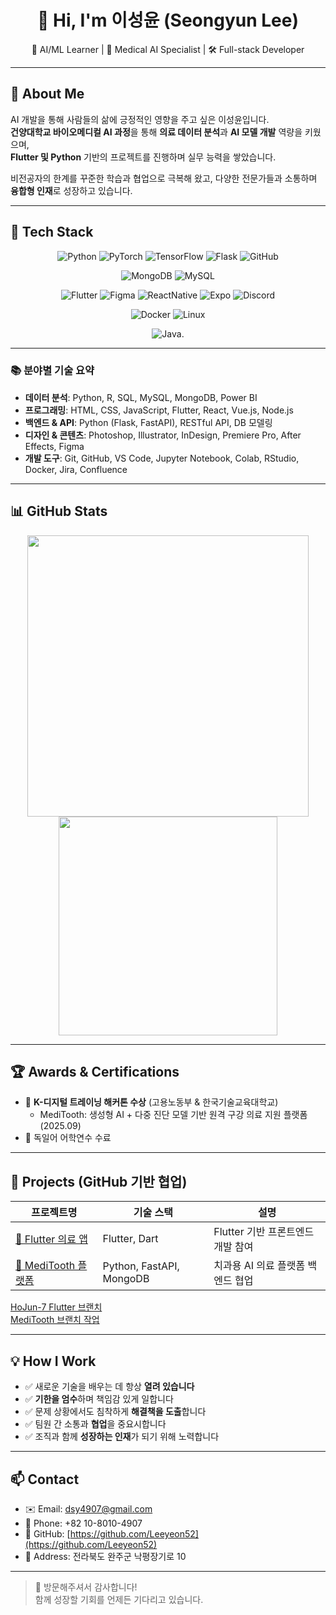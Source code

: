<h1 align="center">👋 Hi, I'm 이성윤 (Seongyun Lee)</h1>

<p align="center">
🧠 AI/ML Learner | 🦷 Medical AI Specialist | 🛠 Full-stack Developer  
</p>

---

## 📌 About Me

AI 개발을 통해 사람들의 삶에 긍정적인 영향을 주고 싶은 이성윤입니다.  
**건양대학교 바이오메디컬 AI 과정**을 통해 **의료 데이터 분석**과 **AI 모델 개발** 역량을 키웠으며,  
**Flutter 및 Python** 기반의 프로젝트를 진행하며 실무 능력을 쌓았습니다.

비전공자의 한계를 꾸준한 학습과 협업으로 극복해 왔고, 다양한 전문가들과 소통하며 **융합형 인재**로 성장하고 있습니다.

---

## 🧠 Tech Stack

<div align="center">
  
![Python](https://img.shields.io/badge/Python-3776AB?style=flat-square&logo=python&logoColor=white)
![PyTorch](https://img.shields.io/badge/PyTorch-EE4C2C?style=flat-square&logo=pytorch&logoColor=white)
![TensorFlow](https://img.shields.io/badge/TensorFlow-FF6F00?style=flat-square&logo=tensorflow&logoColor=white)
![Flask](https://img.shields.io/badge/Flask-000000?style=flat-square&logo=flask&logoColor=white)
![GitHub](https://img.shields.io/badge/GitHub-181717?style=flat-square&logo=github&logoColor=white)

![MongoDB](https://img.shields.io/badge/MongoDB-47A248?style=flat-square&logo=mongodb&logoColor=white)
![MySQL](https://img.shields.io/badge/MySQL-4479A1?style=flat-square&logo=mysql&logoColor=white)

![Flutter](https://img.shields.io/badge/Flutter-02569B?style=flat-square&logo=flutter&logoColor=white)
![Figma](https://img.shields.io/badge/Figma-F24E1E?style=flat-square&logo=figma&logoColor=white)
![ReactNative](https://img.shields.io/badge/React_Native-61DAFB?style=flat-square&logo=react&logoColor=black)
![Expo](https://img.shields.io/badge/Expo-000020?style=flat-square&logo=expo&logoColor=white)
![Discord](https://img.shields.io/badge/Discord-5865F2?style=flat-square&logo=discord&logoColor=white)

![Docker](https://img.shields.io/badge/Docker-2496ED?style=flat-square&logo=docker&logoColor=white)
![Linux](https://img.shields.io/badge/Linux-FCC624?style=flat-square&logo=linux&logoColor=black)

![Java](https://img.shields.io/badge/Java-007396?style=flat-square&logo=java&logoColor=white).

</div>

---

### 📚 분야별 기술 요약

- **데이터 분석**: Python, R, SQL, MySQL, MongoDB, Power BI  
- **프로그래밍**: HTML, CSS, JavaScript, Flutter, React, Vue.js, Node.js  
- **백엔드 & API**: Python (Flask, FastAPI), RESTful API, DB 모델링  
- **디자인 & 콘텐츠**: Photoshop, Illustrator, InDesign, Premiere Pro, After Effects, Figma  
- **개발 도구**: Git, GitHub, VS Code, Jupyter Notebook, Colab, RStudio, Docker, Jira, Confluence


---

## 📊 GitHub Stats

<div align="center">

<img src="https://github-readme-stats.vercel.app/api?username=Leeyeon52&show_icons=true&theme=radical" width="450" />
<img src="https://github-readme-stats.vercel.app/api/top-langs/?username=Leeyeon52&layout=compact&theme=radical" width="350" />

</div>

---

## 🏆 Awards & Certifications

- 🏅 **K-디지털 트레이닝 해커톤 수상** (고용노동부 & 한국기술교육대학교)  
  - MediTooth: 생성형 AI + 다중 진단 모델 기반 원격 구강 의료 지원 플랫폼 (2025.09) 
- 📘 독일어 어학연수 수료

---

## 📁 Projects (GitHub 기반 협업)

| 프로젝트명 | 기술 스택 | 설명 |
|------------|------------|------|
| [📱 Flutter 의료 앱](https://github.com/Leeyeon52/25_07_21_Flutter1) | Flutter, Dart | Flutter 기반 프론트엔드 개발 참여 |
| [🧠 MediTooth 플랫폼](https://github.com/ToothAI-Team) | Python, FastAPI, MongoDB | 치과용 AI 의료 플랫폼 백엔드 협업 |

[HoJun-7 Flutter 브랜치](https://github.com/HoJun-7/25_07_21_Flutter/branches)  
[MediTooth 브랜치 작업](https://github.com/Lee-Jong-Hyuk-92/MediTooth/branches)

---

## 💡 How I Work

- ✅ 새로운 기술을 배우는 데 항상 **열려 있습니다**
- ✅ **기한을 엄수**하며 책임감 있게 일합니다
- ✅ 문제 상황에서도 침착하게 **해결책을 도출**합니다
- ✅ 팀원 간 소통과 **협업**을 중요시합니다
- ✅ 조직과 함께 **성장하는 인재**가 되기 위해 노력합니다

---

## 📫 Contact

- ✉️ Email: [dsy4907@gmail.com](mailto:dsy4907@gmail.com)  
- 📱 Phone: +82 10-8010-4907  
- 🐙 GitHub: [https://github.com/Leeyeon52](https://github.com/Leeyeon52)  
- 📍 Address: 전라북도 완주군 낙평장기로 10  

---

> 👏 방문해주셔서 감사합니다!  
> 함께 성장할 기회를 언제든 기다리고 있습니다.
